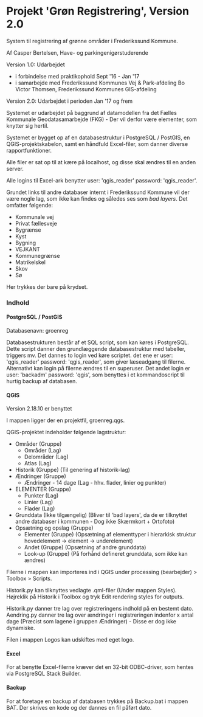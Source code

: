 # Projekt 'Grøn Registrering', Version 2.0
System til registrering af grønne områder i Frederikssund Kommune.


Af Casper Bertelsen, Have- og parkingenigørstuderende


Version 1.0:
Udarbejdet
- i forbindelse med praktikophold Sept '16 - Jan '17
- i samarbejde med
	Frederikssund Kommunes Vej & Park-afdeling
	Bo Victor Thomsen, Frederikssund Kommunes GIS-afdeling

Version 2.0:
Udarbejdet i perioden Jan '17 og frem


Systemet er udarbejdet på baggrund af datamodellen fra det Fælles Kommunale Geodatasamarbejde (FKG) - Der vil derfor være elementer, som knytter sig hertil.

Systemet er bygget op af en databasestruktur i PostgreSQL / PostGIS, en QGIS-projektskabelon, samt en håndfuld Excel-filer, som danner diverse rapportfunktioner.

Alle filer er sat op til at kære på localhost, og disse skal ændres til en anden server.

Alle logins til Excel-ark benytter user: 'qgis_reader' password: 'qgis_reader'.

Grundet links til andre databaser internt i Frederikssund Kommune vil der være nogle lag, som ikke kan findes og således ses som *bad layers*.
Det omfatter følgende:
- Kommunale vej
- Privat fællesveje
- Bygrænse
- Kyst
- Bygning
- VEJKANT
- Kommunegrænse
- Matrikelskel
- Skov
- Sø

Her trykkes der bare på krydset.


### Indhold

#### PostgreSQL / PostGIS

Databasenavn: groenreg

Databasestrukturen består af et SQL script, som kan køres i PostgreSQL. Dette script danner den grundlæggende databasestruktur med tabeller, triggers mv.
Det dannes to login ved køre scriptet. det ene er user: 'qgis_reader' password: 'qgis_reader', som giver læseadgang til filerne. Alternativt kan login på filerne ændres til en superuser.
Det andet login er user: 'backadm' password: 'qgis', som benyttes i et kommandoscript til hurtig backup af databasen.

#### QGIS

Version 2.18.10 er benyttet

I mappen ligger der en projektfil, groenreg.qgs.

QGIS-projektet indeholder følgende lagstruktur:
- Områder (Gruppe)
  - Områder (Lag)
  - Delområder (Lag)
  - Atlas (Lag)
- Historik (Gruppe) (Til genering af historik-lag)
- Ændringer (Gruppe)
  - Ændringer - 14 dage (Lag - hhv. flader, linier og punkter)
- ELEMENTER (Gruppe)
  - Punkter (Lag)
  - Linier (Lag)
  - Flader (Lag)
- Grunddata (Ikke tilgængelig) (Bliver til 'bad layers', da de er tilknyttet andre databaser i kommunen - Dog ikke Skærmkort + Ortofoto)
- Opsætning og opslag (Gruppe)
  - Elementer (Gruppe) (Opsætning af elementtyper i hierarkisk struktur hovedelement -> element -> underelement)
  - Andet (Gruppe) (Opsætning af andre grunddata)
  - Look-up (Gruppe) (På forhånd defineret grunddata, som ikke kan ændres)

Filerne i mappen kan importeres ind i QGIS under processing (bearbejder) > Toolbox > Scripts.

Historik.py kan tilknyttes vedlagte .qml-filer (Under mappen Styles). Højreklik på Historik i Toolbox og tryk Edit rendering styles for outputs.

Historik.py danner tre lag over registreringens indhold på en bestemt dato.
Aendring.py danner tre lag over ændringer i registreringen indenfor x antal dage (Præcist som lagene i gruppen Ændringer) - Disse er dog ikke dynamiske.

Filen i mappen Logos kan udskiftes med eget logo.

#### Excel

For at benytte Excel-filerne kræver det en 32-bit ODBC-driver, som hentes via PostgreSQL Stack Builder.

#### Backup

For at foretage en backup af databasen trykkes på Backup.bat i mappen BAT. Der skrives en kode og der dannes en fil påført dato.